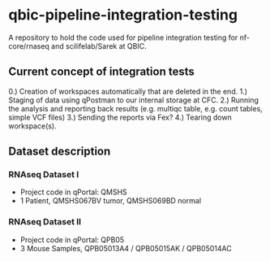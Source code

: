 # qbic-pipeline-integration-testing
A repository to hold the code used for pipeline integration testing for nf-core/rnaseq and scilifelab/Sarek at QBIC.

## Current concept of integration tests

0.) Creation of workspaces automatically that are deleted in the end.
1.) Staging of data using qPostman to our internal storage at CFC.
2.) Running the analysis and reporting back results (e.g. multiqc table, e.g. count tables, simple VCF files)
3.) Sending the reports via Fex?
4.) Tearing down workspace(s).


## Dataset description

### RNAseq Dataset I
- Project code in qPortal: QMSHS
- 1 Patient, QMSHS067BV tumor, QMSHS069BD normal

### RNAseq Dataset II
- Project code in qPortal: QPB05
- 3 Mouse Samples, QPB05013A4 / QPB05015AK / QPB05014AC